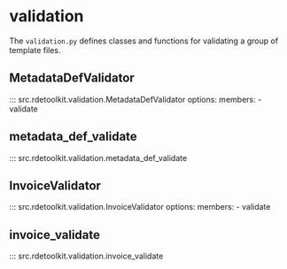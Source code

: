 # validation

The `validation.py` defines classes and functions for validating a group of template files.

## MetadataDefValidator

::: src.rdetoolkit.validation.MetadataDefValidator
    options:
        members:
            - validate

## metadata_def_validate

::: src.rdetoolkit.validation.metadata_def_validate

## InvoiceValidator

::: src.rdetoolkit.validation.InvoiceValidator
    options:
        members:
            - validate

## invoice_validate

::: src.rdetoolkit.validation.invoice_validate
